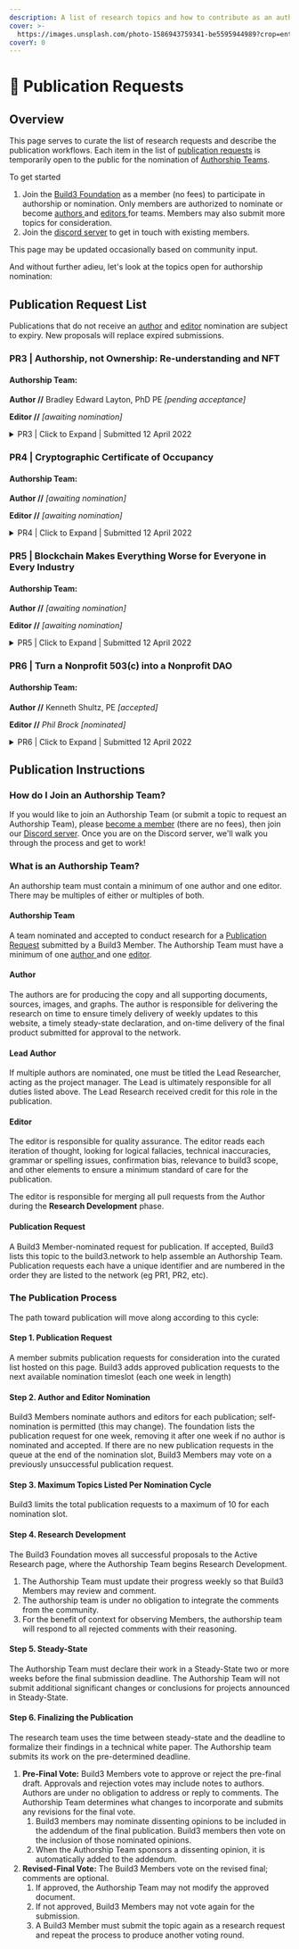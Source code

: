 ```yaml
---
description: A list of research topics and how to contribute as an author or editor.
cover: >-
  https://images.unsplash.com/photo-1586943759341-be5595944989?crop=entropy&cs=srgb&fm=jpg&ixid=MnwxOTcwMjR8MHwxfHNlYXJjaHwyfHxhdXRob3J8ZW58MHx8fHwxNjQ5NzYzMzE5&ixlib=rb-1.2.1&q=85
coverY: 0
---
```


# 📢 Publication Requests

## Overview

This page serves to curate the list of research requests and describe the publication workflows. Each item in the list of [publication requests](./#publication-request) is temporarily open to the public for the nomination of [Authorship Teams](./#what-is-an-authorship-team).&#x20;

To get started

1. Join the [Build3 Foundation](http://www.build3.foundation) as a member (no fees) to participate in authorship or nomination. Only members are authorized to nominate or become [authors ](./#author)and [editors ](./#editor)for teams. Members may also submit more topics for consideration.&#x20;
2. Join the [discord server](https://discord.com/invite/jJhp58PFA2) to get in touch with existing members.

This page may be updated occasionally based on community input.

And without further adieu, let's look at the topics open for authorship nomination:

## Publication Request List

Publications that do not receive an [author](./#author) and [editor](./#editor) nomination are subject to expiry. New proposals will replace expired submissions.

### PR3 | Authorship, not Ownership: Re-understanding and NFT&#x20;

#### Authorship Team:

**Author //** Bradley Edward Layton, PhD PE _\[pending acceptance]_

**Editor //** _\[awaiting nomination]_

<details>

<summary>PR3 | Click to Expand | Submitted 12 April 2022</summary>

### **Abstract**

A common problem articulated for NFTs is that they do nothing to assure ownership. Anyone can claim any digital asset and mint it as an NFT. This research aims to demonstrate the wholly overlooked use for an NFT: authorship.&#x20;

#### Example: Shop Drawing Submittal Review

Equipment manufacturers typically author these drawings. If necessary, the trade contractor then marks up the submittal to prepare the document for review. The licensed designer of record then authors their judgment against the submission and sends it back as either approved or denied (resubmission required). At no point in this chain was ownership relevant to the reason for this communication chain.

That process exists to verify compliance with the construction documents. Compliance with construction documents represents compliance with the highly regulated architectural and engineering design process. The highly regulated design process is in place to ensure compliance with the code, and the code's fundamental purpose is to protect public safety and welfare.&#x20;

Ownership of these documents is entirely irrelevant within this context. Nothing is more important than proof of authorship and compliance with previously authored construction records.

And so we ask ourselves, what is the name for proof of authorship on a blockchain? These authorship proofs belong to a contract. They are nonfungible in that no two authorship proofs can be considered equal. Unlike artwork or music, an authorship-based supervision compliance supply chain is strictly _nontransferrable._ The signed documents bind to the construction contract immutably, and the construction contract binds in perpetuity to the property.

</details>

### PR4 | Cryptographic Certificate of Occupancy

#### Authorship Team:

**Author //** _\[awaiting nomination]_

**Editor //** _\[awaiting nomination]_

<details>

<summary>PR4 | Click to Expand | Submitted 12 April 2022</summary>

### **Abstract**

With architectural and engineering seals, Construction Administration, permit review and approval, and inspections authorship proofs resolved, it isn't a stretch of the mind to consider the Certificate of Occupancy itself as fundamental to the blockchain. The building design and construction cycle would be tied together with minimal disruption to existing workflows, directly to the Occupancy Certificate.

This new cryptographic token will tie to the building identity and introduce new features for a certificate of occupancy that could never have previously existed. This topic encourages the authors' imagination to explore those new features and document them as formal technical specifications.

</details>

### PR5 | Blockchain Makes Everything Worse for Everyone in Every Industry

#### Authorship Team:

**Author //** _\[awaiting nomination]_

**Editor //** _\[awaiting nomination]_

<details>

<summary>PR5 | Click to Expand | Submitted 12 April 2022</summary>

### **Abstract**

This research aims to dig deeply into those advocating strongly against blockchain technology and web3 in general for ethical, economic, social, or other notable concerns. Relentlessly exploring dissenting opinions is vital to the rigor of the research and will shake loose existential threats overlooked due to confirmation bias. With those threats identified, Build3 can work to resolve or mitigate them within the protocol.

### Related Research

* [**Line Goes Up**](https://www.youtube.com/watch?v=YQ\_xWvX1n9g) - A two-hour documentary by Dan Olson with the general claim that blockchain technology is unnecessary financialization of everything that empowers capital holders fixes nothing, encourages fraud, and generally makes everything in the existing broken system much worse.
* [**The Third Web**](https://tante.cc/2021/12/17/the-third-web/) **** - A well-articulated summary discussing negative freedom, censorship, code-is-law problems, "transactionalism", and ownership. It discusses primary issues, including scaling, The Oracle Problem, ownership fallacies, climate destruction, pyramid scheme / bigger fool, and the general claim that VCs will fundamentally re-centralize the decentralized system.
  * From the website, "Web3 is a web of ownership. Every object is owned by someone, every object can be traded to someone else."&#x20;
  * _The above claim is not necessarily valid. Build3 is about authorship, no ownership. This distinction is the fundamental difference between the criticisms (generally focused on flaws inherent to fintech and so claims typically reside in the claim that blockchain is the_ financialization _of all things). The distinction is vital: Build3 is concerned with authorship for construction supervision authority._
* __[_**Web3 is Going Great**_ ](https://web3isgoinggreat.com)_- A curated timeline of fraud and scams in blockchain to emphasize the problem with scams and fraud._

</details>

### PR6 | Turn a Nonprofit 503(c) into a Nonprofit DAO

#### Authorship Team:

**Author //** Kenneth Shultz, PE _\[accepted]_

**Editor //** _Phil Brock \[nominated]_

<details>

<summary>PR6 | Click to Expand | Submitted 12 April 2022</summary>

### **Abstract**

This paper will explore traditional bylaw language for registered 503(c) organizations and work to integrate them with on-chain governance. The board of directors will vote to approve or reject the newly proposed bylaws. If approved, The Build3 Foundation will submit the bylaws to the State Corporation Commission, included in the final product of this publication, and formally instantiate them on-chain through the substrate pallet configuration.&#x20;

Construct the paper-contract language such that blockchain governance authorizes all future bylaw changes. Consider conditions for catastrophic network failure. For example, members, a committee, or a board of directors may adopt new bylaws through traditional means. After network recovery, Build3 Foundation must register any off-chain measures adopted to the blockchain.&#x20;

The purpose is to finalize the Build3 Bylaws and publish findings for future organizations to use in consultation with their legal representation.

### Related Research

* ****[**(UN)CORPORATE CRYPTO-GOVERNANCE**](http://fordhamlawreview.org/wp-content/uploads/2020/04/Reyes\_April\_A\_13.pdf) ****&#x20;
* ****[**Smart Legal Contracts: Advice to Governments**](https://s3-eu-west-2.amazonaws.com/lawcom-prod-storage-11jsxou24uy7q/uploads/2021/11/Smart-legal-contracts-accessible.pdf)****

</details>

## Publication Instructions

### How do I Join an Authorship Team?

If you would like to join an Authorship Team (or submit a topic to request an Authorship Team), please [become a member](https://www.build3.foundation/members) (there are no fees), then join our [Discord server](https://discord.gg/jJhp58PFA2). Once you are on the Discord server, we'll walk you through the process and get to work!

### What is an Authorship Team?

An authorship team must contain a minimum of one author and one editor. There may be multiples of either or multiples of both.&#x20;

#### Authorship Team

A team nominated and accepted to conduct research for a [Publication Request](./#publication-request) submitted by a Build3 Member. The Authorship Team must have a minimum of one [author ](./#author)and one [editor](./#editor).

#### Author

The authors are for producing the copy and all supporting documents, sources, images, and graphs. The author is responsible for delivering the research on time to ensure timely delivery of weekly updates to this website, a timely steady-state declaration, and on-time delivery of the final product submitted for approval to the network.&#x20;

#### Lead Author

If multiple authors are nominated, one must be titled the Lead Researcher, acting as the project manager. The Lead is ultimately responsible for all duties listed above. The Lead Research received credit for this role in the publication.

#### Editor

The editor is responsible for quality assurance. The editor reads each iteration of thought, looking for logical fallacies, technical inaccuracies, grammar or spelling issues, confirmation bias, relevance to build3 scope, and other elements to ensure a minimum standard of care for the publication.

The editor is responsible for merging all pull requests from the Author during the **Research Development** phase.

#### Publication Request

A Build3 Member-nominated request for publication. If accepted, Build3 lists this topic to the build3.network to help assemble an Authorship Team. Publication requests each have a unique identifier and are numbered in the order they are listed to the network (eg PR1, PR2, etc).&#x20;



### The Publication Process

The path toward publication will move along according to this cycle:

#### Step 1. Publication Request

A member submits publication requests for consideration into the curated list hosted on this page. Build3 adds approved publication requests to the next available nomination timeslot (each one week in length)&#x20;

#### Step 2. Author and Editor Nomination

Build3 Members nominate authors and editors for each publication; self-nomination is permitted (this may change). The foundation lists the publication request for one week, removing it after one week if no author is nominated and accepted. If there are no new publication requests in the queue at the end of the nomination slot, Build3 Members may vote on a previously unsuccessful publication request.&#x20;

#### Step 3. Maximum Topics Listed Per Nomination Cycle

Build3 limits the total publication requests to a maximum of 10 for each nomination slot.

#### Step 4. Research Development

The Build3 Foundation moves all successful proposals to the Active Research page, where the Authorship Team begins Research Development.

1. The Authorship Team must update their progress weekly so that Build3 Members may review and comment.
2. The authorship team is under no obligation to integrate the comments from the community.&#x20;
3. For the benefit of context for observing Members, the authorship team will respond to all rejected comments with their reasoning.&#x20;

#### **Step 5. Steady-State**

The Authorship Team must declare their work in a Steady-State two or more weeks before the final submission deadline. The Authorship Team will not submit additional significant changes or conclusions for projects announced in Steady-State.&#x20;

#### Step 6. Finalizing the Publication

The research team uses the time between steady-state and the deadline to formalize their findings in a technical white paper. The Authorship team submits its work on the pre-determined deadline.

1. **Pre-Final Vote:** Build3 Members vote to approve or reject the pre-final draft. Approvals and rejection votes may include notes to authors. Authors are under no obligation to address or reply to comments. The Authorship Team determines what changes to incorporate and submits any revisions for the final vote.
   1. Build3 members may nominate dissenting opinions to be included in the addendum of the final publication. Build3 members then vote on the inclusion of those nominated opinions.
   2. When the Authorship Team sponsors a dissenting opinion, it is automatically added to the addendum.
2. **Revised-Final Vote:** The Build3 Members vote on the revised final; comments are optional.&#x20;
   1. If approved, the Authorship Team may not modify the approved document.&#x20;
   2. If not approved, Build3 Members may not vote again for the submission.&#x20;
   3. A Build3 Member must submit the topic again as a research request and repeat the process to produce another voting round.

